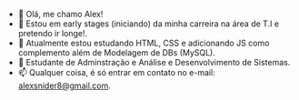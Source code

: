 - 👋 Olá, me chamo Alex!
- 👀 Estou em early stages (iniciando) da minha carreira na área de T.I e pretendo ir longe!.
- 🌱 Atualmente estou estudando HTML, CSS e adicionando JS como complemento além de Modelagem de DBs (MySQL).
- 💞️ Estudante de Adminstração e Análise e Desenvolvimento de Sistemas.
- 📫 Qualquer coisa, é só entrar em contato no e-mail: alexsnider8@gmail.com.

<!---
AlexSnider/AlexSnider is a ✨ special ✨ repository because its `README.md` (this file) appears on your GitHub profile.
You can click the Preview link to take a look at your changes.
--->
